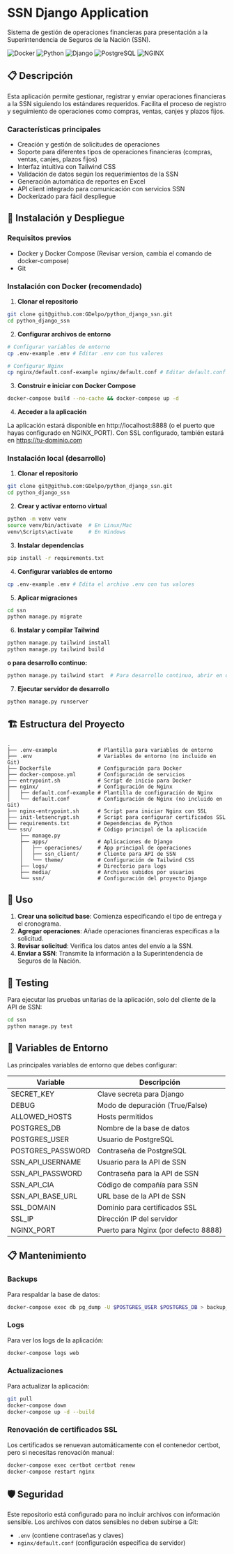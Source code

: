 # SSN Django Application

Sistema de gestión de operaciones financieras para presentación a la Superintendencia de Seguros de la Nación (SSN).

![Docker](https://img.shields.io/badge/Docker-ready-blue)
![Python](https://img.shields.io/badge/Python-3.8%2B-blue) 
![Django](https://img.shields.io/badge/Django-4.0%2B-blue) 
![PostgreSQL](https://img.shields.io/badge/PostgreSQL-13%2B-blue) 
![NGINX](https://img.shields.io/badge/NGINX-1.19%2B-blue)

## 📋 Descripción

Esta aplicación permite gestionar, registrar y enviar operaciones financieras a la SSN siguiendo los estándares requeridos. Facilita el proceso de registro y seguimiento de operaciones como compras, ventas, canjes y plazos fijos.

### Características principales

- Creación y gestión de solicitudes de operaciones
- Soporte para diferentes tipos de operaciones financieras (compras, ventas, canjes, plazos fijos)
- Interfaz intuitiva con Tailwind CSS
- Validación de datos según los requerimientos de la SSN
- Generación automática de reportes en Excel
- API client integrado para comunicación con servicios SSN
- Dockerizado para fácil despliegue

## 🚀 Instalación y Despliegue

### Requisitos previos

- Docker y Docker Compose (Revisar version, cambia el comando de docker-compose)
- Git

### Instalación con Docker (recomendado)

1. **Clonar el repositorio**

```bash
git clone git@github.com:GDelpo/python_django_ssn.git
cd python_django_ssn
```

2. **Configurar archivos de entorno**

```bash
# Configurar variables de entorno
cp .env-example .env # Editar .env con tus valores

# Configurar Nginx
cp nginx/default.conf-example nginx/default.conf # Editar default.conf con tu dominio e IP que agregamos en el .env
```

3. **Construir e iniciar con Docker Compose**

```bash
docker-compose build --no-cache && docker-compose up -d
```

4. **Acceder a la aplicación**

La aplicación estará disponible en http://localhost:8888 (o el puerto que hayas configurado en NGINX_PORT).
Con SSL configurado, también estará en https://tu-dominio.com

### Instalación local (desarrollo)

1. **Clonar el repositorio**

```bash
git clone git@github.com:GDelpo/python_django_ssn.git
cd python_django_ssn
```

2. **Crear y activar entorno virtual**

```bash
python -m venv venv
source venv/bin/activate  # En Linux/Mac
venv\Scripts\activate     # En Windows
```

3. **Instalar dependencias**

```bash
pip install -r requirements.txt
```

4. **Configurar variables de entorno**

```bash
cp .env-example .env # Edita el archivo .env con tus valores
```

5. **Aplicar migraciones**

```bash
cd ssn
python manage.py migrate
```

6. **Instalar y compilar Tailwind**

```bash
python manage.py tailwind install
python manage.py tailwind build
```

**o para desarrollo continuo:**

```bash
python manage.py tailwind start  # Para desarrollo continuo, abrir en otra consola aparte.
```

7. **Ejecutar servidor de desarrollo**

```bash
python manage.py runserver
```

## 🏗️ Estructura del Proyecto

```
.
├── .env-example             # Plantilla para variables de entorno
├── .env                     # Variables de entorno (no incluido en Git)
├── Dockerfile               # Configuración para Docker
├── docker-compose.yml       # Configuración de servicios
├── entrypoint.sh            # Script de inicio para Docker
├── nginx/                   # Configuración de Nginx
│   ├── default.conf-example # Plantilla de configuración de Nginx
│   └── default.conf         # Configuración de Nginx (no incluido en Git)
├── nginx-entrypoint.sh      # Script para iniciar Nginx con SSL
├── init-letsencrypt.sh      # Script para configurar certificados SSL
├── requirements.txt         # Dependencias de Python
└── ssn/                     # Código principal de la aplicación
    ├── manage.py
    ├── apps/                # Aplicaciones de Django
    │   ├── operaciones/     # App principal de operaciones
    │   ├── ssn_client/      # Cliente para API de SSN
    │   └── theme/           # Configuración de Tailwind CSS
    ├── logs/                # Directorio para logs
    ├── media/               # Archivos subidos por usuarios
    └── ssn/                 # Configuración del proyecto Django
```

## 🔧 Uso

1. **Crear una solicitud base**: Comienza especificando el tipo de entrega y el cronograma.
2. **Agregar operaciones**: Añade operaciones financieras específicas a la solicitud.
3. **Revisar solicitud**: Verifica los datos antes del envío a la SSN.
4. **Enviar a SSN**: Transmite la información a la Superintendencia de Seguros de la Nación.

## 🧪 Testing

Para ejecutar las pruebas unitarias de la aplicación, solo del cliente de la API de SSN:

```bash
cd ssn
python manage.py test
```

## 🔄 Variables de Entorno

Las principales variables de entorno que debes configurar:

| Variable | Descripción |
|----------|-------------|
| SECRET_KEY | Clave secreta para Django |
| DEBUG | Modo de depuración (True/False) |
| ALLOWED_HOSTS | Hosts permitidos |
| POSTGRES_DB | Nombre de la base de datos |
| POSTGRES_USER | Usuario de PostgreSQL |
| POSTGRES_PASSWORD | Contraseña de PostgreSQL |
| SSN_API_USERNAME | Usuario para la API de SSN |
| SSN_API_PASSWORD | Contraseña para la API de SSN |
| SSN_API_CIA | Código de compañía para SSN |
| SSN_API_BASE_URL | URL base de la API de SSN |
| SSL_DOMAIN | Dominio para certificados SSL |
| SSL_IP | Dirección IP del servidor |
| NGINX_PORT | Puerto para Nginx (por defecto 8888) |

## 📋 Mantenimiento

### Backups

Para respaldar la base de datos:

```bash
docker-compose exec db pg_dump -U $POSTGRES_USER $POSTGRES_DB > backup_$(date +%Y%m%d_%H%M%S).sql
```

### Logs

Para ver los logs de la aplicación:

```bash
docker-compose logs web
```

### Actualizaciones

Para actualizar la aplicación:

```bash
git pull
docker-compose down
docker-compose up -d --build
```

### Renovación de certificados SSL

Los certificados se renuevan automáticamente con el contenedor certbot, pero si necesitas renovación manual:

```bash
docker-compose exec certbot certbot renew
docker-compose restart nginx
```

## 🛡️ Seguridad

Este repositorio está configurado para no incluir archivos con información sensible.
Los archivos con datos sensibles no deben subirse a Git:

- `.env` (contiene contraseñas y claves)
- `nginx/default.conf` (configuración específica de servidor)